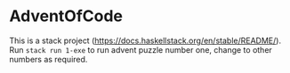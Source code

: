 # AdventOfCode
This is a stack project (https://docs.haskellstack.org/en/stable/README/).
Run `stack run 1-exe` to run advent puzzle number one, change to other numbers as required. 